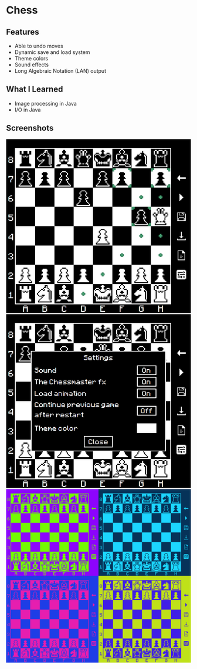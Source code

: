 # Chess

## Features
* Able to undo moves
* Dynamic save and load system
* Theme colors
* Sound effects
* Long Algebraic Notation (LAN) output

## What I Learned
* Image processing in Java
* I/O in Java

## Screenshots
![screenshot](screenshot-1.png "In-game")
![screenshot](screenshot-3.png "Settings")
![screenshot](screenshot-5.png "Colors")
